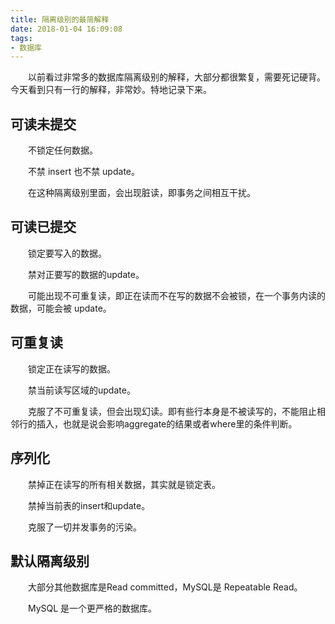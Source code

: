 ```yaml
---
title: 隔离级别的最简解释
date: 2018-01-04 16:09:08
tags:
- 数据库
---
```

&emsp;&emsp;以前看过非常多的数据库隔离级别的解释，大部分都很繁复，需要死记硬背。今天看到只有一行的解释，非常妙。特地记录下来。

## 可读未提交 ##

&emsp;&emsp;不锁定任何数据。

&emsp;&emsp;不禁 insert 也不禁 update。

&emsp;&emsp;在这种隔离级别里面，会出现脏读，即事务之间相互干扰。


## 可读已提交 ##

&emsp;&emsp;锁定要写入的数据。

&emsp;&emsp;禁对正要写的数据的update。

&emsp;&emsp;可能出现不可重复读，即正在读而不在写的数据不会被锁，在一个事务内读的数据，可能会被 update。

## 可重复读 ##

&emsp;&emsp;锁定正在读写的数据。

&emsp;&emsp;禁当前读写区域的update。

&emsp;&emsp;克服了不可重复读，但会出现幻读。即有些行本身是不被读写的，不能阻止相邻行的插入，也就是说会影响aggregate的结果或者where里的条件判断。

## 序列化 ##

&emsp;&emsp;禁掉正在读写的所有相关数据，其实就是锁定表。

&emsp;&emsp;禁掉当前表的insert和update。

&emsp;&emsp;克服了一切并发事务的污染。


## 默认隔离级别 ##

&emsp;&emsp;大部分其他数据库是Read committed，MySQL是 Repeatable Read。

&emsp;&emsp;MySQL 是一个更严格的数据库。